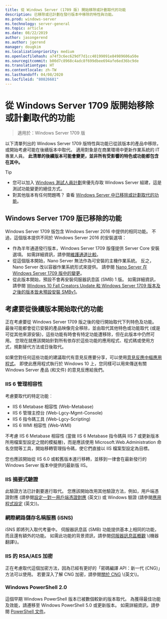 ```yaml
---
title: 從 Windows Server (1709 版) 開始移除或計劃取代的功能
description: 已移除或已計劃在發行版本中移除的特性與功能。
ms.prod: windows-server
ms.technology: server-general
ms.topic: article
ms.date: 08/22/2019
author: jasongerend
ms.author: jgerend
manager: dougkim
ms.localizationpriority: medium
ms.openlocfilehash: a74f3c6ec629df7d1cc40199091e84989606a50e
ms.sourcegitcommit: b00d7c8968c4adc8f699dbee694afe6ed36bc9de
ms.translationtype: HT
ms.contentlocale: zh-TW
ms.lasthandoff: 04/08/2020
ms.locfileid: "80826681"
---
```

# <a name="features-removed-or-planned-for-replacement-starting-with-windows-server-version-1709"></a>從 Windows Server 1709 版開始移除或計劃取代的功能

>適用於：Windows Server 1709 版

以下清單列出的 Windows Server 1709 版特性與功能已從該版本的產品中移除，或開始考慮可能在後續版本中取代。 適用對象是在商業環境中更新作業系統的 IT 專業人員。 **此清單的後續版本可能會變更，並非所有受影響的特色或功能都包含在其中。** 

> [!TIP]
> - 您可以加入 [Windows 測試人員計劃](https://insider.windows.com)來優先存取 Windows Server 組建，這是測試功能變更的絕佳方式。
> - 對其他版本有任何問題嗎？ 查看 [Windows Server 中已移除或計劃取代的功能](../get-started-19/removed-features.md)。

## <a name="features-removed-from-windows-server-version-1709"></a>Windows Server 1709 版已移除的功能

Windows Server 1709 版包含 Windows Server 2016 中提供的相同功能。 不過，這個版本提供不同於 Windows Server 2016 的安裝選項：

- 作為半年通道發行版本，Windows Server 1709 版僅提供 Server Core 安裝選項。 如需詳細資訊，請參閱[維護通道比較](../get-started-19/servicing-channels-19.md)。
- 從這個版本開始，Nano Server 無法作為可安裝的主機作業系統。 反之，Nano Server 改以容器作業系統形式來提供。 請參閱 [Nano Server 在 Windows Server 1709 版中的變更](nano-in-semi-annual-channel.md)。
- 從此版本開始，預設不會再安裝伺服器訊息區 (SMB) 1 版。 如需詳細資訊，請參閱 [Windows 10 Fall Creators Update 和 Windows Server 1709 版本及之後的版本皆未預設安裝 SMBv1](https://support.microsoft.com/help/4034314/smbv1-is-not-installed-by-default-in-windows)。


## <a name="features-being-considered-for-replacement-starting-with-subsequent-releases"></a>考慮要從後續版本開始取代的功能

正在考慮要從 Windows Server 1709 版之後的發行開始取代下列特色及功能。 最後可能都會從已安裝的產品映像完全移除，並由取代其他特色或功能取代 (或是可從其他來源安裝)，這些功能有時會有特定功能遭移除，但在此版本中仍然可用。 您現在就應該開始針對所有依存於這些功能的應用程式、程式碼或使用方式，規劃替代方法或日後取代。

如果您對任何這些功能的建議取代有意見反應要分享，可以使用[意見反應中樞應用程式](https://support.microsoft.com/help/4021566/windows-10-send-feedback-to-microsoft-with-feedback-hub-app)。 即使此應用程式執行於 Windows 10 上，您同樣可以用來傳送有關 Windows Server 產品 (和文件) 的意見反應給我們。

### <a name="iis-6-management-compatibility"></a>IIS 6 管理相容性
考慮要取代的特定功能︰

- IIS 6 Metabase 相容性 (Web-Metabase)
- IIS 6 管理主控台 (Web-Lgcy-Mgmt-Console)
- IIS 6 指令碼工具 (Web-Lgcy-Scripting)
- IIS 6 WMI 相容性 (Web-WMI)

不考慮 IIS 6 Metabase 相容性 (當做 IIS 6 Metabase 指令碼與 IIS 7 或更新版本所用檔案型設定之間的模擬層)，而是應該使用 Microsoft.Web.Administration 命名空間等工具，開始移轉管理指令碼，使它們直接以 IIS 檔案型設定為目標。

您也應該開始從 IIS 6.0 或較舊版本進行移轉，並移到一律會在最新發行的 Windows Server 版本中提供的最新版 IIS。


### <a name="iis-digest-authentication"></a>IIS 摘要式驗證
此驗證方法已計劃要進行取代。 您應該開始改用其他驗證方法，例如，用戶端憑證對應 (請參閱[設定一對一用戶端憑證對應](https://docs.microsoft.com/iis/manage/configuring-security/configuring-one-to-one-client-certificate-mappings) \(英文\)) 或 Windows 驗證 (請參閱[應用程式設定](https://docs.microsoft.com/iis-administration/configuration/appsettings.json) \(英文\))。

### <a name="internet-storage-name-service-isns"></a>網際網路儲存名稱服務 (iSNS)
iSNS 即將列入取代考量中。 伺服器訊息區 (SMB) 功能提供基本上相同的功能，而且還有額外的功能。 如需此功能的背景資訊，請參閱[伺服器訊息區概觀](https://technet.microsoft.com/library/hh831795(v=ws.11).aspx) \(機器翻譯\)。

### <a name="rsaaes-encryption-for-iis"></a>IIS 的 RSA/AES 加密 
正在考慮取代這個加密方法，因為已經有更好的「密碼編譯 API：新一代 (CNG)」方法可以使用。 若要深入了解 CNG 加密，請參閱[關於 CNG](https://msdn.microsoft.com/library/windows/desktop/aa375276(v=vs.85).aspx) \(英文\)。

### <a name="windows-powershell-20"></a>Windows PowerShell 2.0
這個早期 Windows PowerShell 版本已被數個較新的版本取代。 為獲得最佳功能及效能，請遷移至 Windows PowerShell 5.0 或更新版本。 如需詳細資訊，請參閱 [PowerShell 文件](https://docs.microsoft.com/powershell/index?view=powershell-5.1)。

